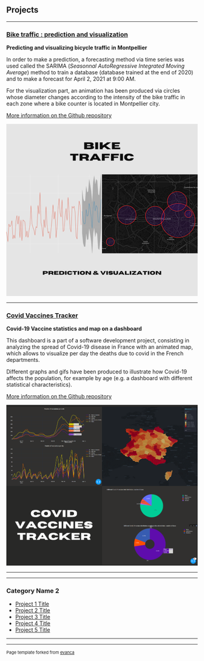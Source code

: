 ## Projects

---


### [Bike traffic : prediction and visualization](/sample_page)

**Predicting and visualizing bicycle traffic in Montpellier**

In order to make a prediction, a forecasting method via time series was used called the SARIMA (*Seasonnal AutoRegressive Integrated Moving Average*) method to train a database (database trained at the end of 2020) and to make a forecast for April 2, 2021 at 9:00 AM. 

For the visualization part, an animation has been produced via circles whose diameter changes according to the intensity of the bike traffic in each zone where a bike counter is located in Montpellier city.

[More information on the Github repository](https://github.com/zlaabsi/DataChallenge)


<img src="images/datachallenge.png?raw=true"/>

---
### [Covid Vaccines Tracker](/pdf/Covid_Visualization.pdf)

**Covid-19 Vaccine statistics and map on a dashboard**

This dashboard is a part of a software development project, consisting in analyzing the spread of Covid-19 disease in France with an animated map, which allows to visualize per day the deaths due to covid in the French departments.

Different graphs and gifs have been produced to illustrate how Covid-19 affects the population, for example by age (e.g. a dashboard with different statistical characteristics).

[More information on the Github repository](https://github.com/jihene-b3/covidviz)


<img src="images/vacctrackerproject.png?raw=true"/>




---


---

### Category Name 2

- [Project 1 Title](http://example.com/)
- [Project 2 Title](http://example.com/)
- [Project 3 Title](http://example.com/)
- [Project 4 Title](http://example.com/)
- [Project 5 Title](http://example.com/)

---




---
<p style="font-size:11px">Page template forked from <a href="https://github.com/evanca/quick-portfolio">evanca</a></p>
<!-- Remove above link if you don't want to attibute -->
